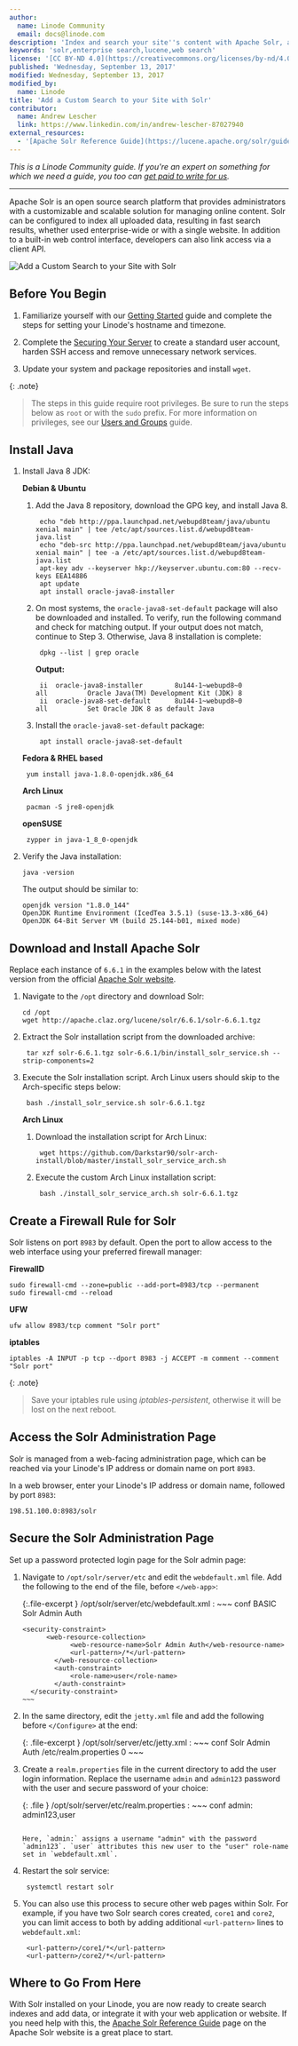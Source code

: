 ```yaml
---
author:
  name: Linode Community
  email: docs@linode.com
description: 'Index and search your site''s content with Apache Solr, a custom, fast, enterprise-grade, open source search solution.'
keywords: 'solr,enterprise search,lucene,web search'
license: '[CC BY-ND 4.0](https://creativecommons.org/licenses/by-nd/4.0)'
published: 'Wednesday, September 13, 2017'
modified: Wednesday, September 13, 2017
modified_by:
  name: Linode
title: 'Add a Custom Search to your Site with Solr'
contributor:
  name: Andrew Lescher
  link: https://www.linkedin.com/in/andrew-lescher-87027940
external_resources:
  - '[Apache Solr Reference Guide](https://lucene.apache.org/solr/guide/6_6/)'
---
```


*This is a Linode Community guide. If you're an expert on something for which we need a guide, you too can [get paid to write for us](/docs/contribute).*

---

Apache Solr is an open source search platform that provides administrators with a customizable and scalable solution for managing online content. Solr can be configured to index all uploaded data, resulting in fast search results, whether used enterprise-wide or with a single website. In addition to a built-in web control interface, developers can also link access via a client API.

![Add a Custom Search to your Site with Solr](/docs/assets/add-search-to-your-site-with-solr.jpg "Add a Custom Search to your Site with Solr")

## Before You Begin

1.  Familiarize yourself with our [Getting Started](/docs/getting-started) guide and complete the steps for setting your Linode's hostname and timezone.

2.  Complete the [Securing Your Server](/docs/security/securing-your-server) to create a standard user account, harden SSH access and remove unnecessary network services.

3.  Update your system and package repositories and install `wget`.

{: .note}
> The steps in this guide require root privileges. Be sure to run the steps below as `root` or with the `sudo` prefix. For more information on privileges, see our [Users and Groups](/docs/tools-reference/linux-users-and-groups) guide.

## Install Java

1. Install Java 8 JDK:

    **Debian & Ubuntu**

    1. Add the Java 8 repository, download the GPG key, and install Java 8.

            echo "deb http://ppa.launchpad.net/webupd8team/java/ubuntu xenial main" | tee /etc/apt/sources.list.d/webupd8team-java.list
            echo "deb-src http://ppa.launchpad.net/webupd8team/java/ubuntu xenial main" | tee -a /etc/apt/sources.list.d/webupd8team-java.list
            apt-key adv --keyserver hkp://keyserver.ubuntu.com:80 --recv-keys EEA14886
            apt update
            apt install oracle-java8-installer

    2. On most systems, the `oracle-java8-set-default` package will also be downloaded and installed. To verify, run the following command and check for matching output. If your output does not match, continue to Step 3. Otherwise, Java 8 installation is complete:

            dpkg --list | grep oracle

       **Output:**

            ii  oracle-java8-installer        8u144-1~webupd8~0            all          Oracle Java(TM) Development Kit (JDK) 8
            ii  oracle-java8-set-default      8u144-1~webupd8~0            all          Set Oracle JDK 8 as default Java

    3. Install the `oracle-java8-set-default` package:

            apt install oracle-java8-set-default

   **Fedora & RHEL based**

        yum install java-1.8.0-openjdk.x86_64

    **Arch Linux**

        pacman -S jre8-openjdk

    **openSUSE**

        zypper in java-1_8_0-openjdk

2.  Verify the Java installation:

        java -version

    The output should be similar to:

        openjdk version "1.8.0_144"
        OpenJDK Runtime Environment (IcedTea 3.5.1) (suse-13.3-x86_64)
        OpenJDK 64-Bit Server VM (build 25.144-b01, mixed mode)

## Download and Install Apache Solr

Replace each instance of `6.6.1` in the examples below with the latest version from the official [Apache Solr website](https://lucene.apache.org/solr/mirrors-solr-latest-redir.html).

1.  Navigate to the `/opt` directory and download Solr:

        cd /opt
        wget http://apache.claz.org/lucene/solr/6.6.1/solr-6.6.1.tgz

2. Extract the Solr installation script from the downloaded archive:

        tar xzf solr-6.6.1.tgz solr-6.6.1/bin/install_solr_service.sh --strip-components=2

3. Execute the Solr installation script. Arch Linux users should skip to the Arch-specific steps below:

        bash ./install_solr_service.sh solr-6.6.1.tgz

    **Arch Linux**

    1. Download the installation script for Arch Linux:

            wget https://github.com/Darkstar90/solr-arch-install/blob/master/install_solr_service_arch.sh

    2. Execute the custom Arch Linux installation script:

            bash ./install_solr_service_arch.sh solr-6.6.1.tgz

## Create a Firewall Rule for Solr

Solr listens on port `8983` by default. Open the port to allow access to the web interface using your preferred firewall manager:

**FirewallD**

    sudo firewall-cmd --zone=public --add-port=8983/tcp --permanent
    sudo firewall-cmd --reload

**UFW**

    ufw allow 8983/tcp comment "Solr port"

**iptables**

    iptables -A INPUT -p tcp --dport 8983 -j ACCEPT -m comment --comment "Solr port"

{: .note}
> Save your iptables rule using *iptables-persistent*, otherwise it will be lost on the next reboot.

## Access the Solr Administration Page

Solr is managed from a web-facing administration page, which can be reached via your Linode's IP address or domain name on port `8983`.

In a web browser, enter your Linode's IP address or domain name, followed by port `8983`:

    198.51.100.0:8983/solr

## Secure the Solr Administration Page

Set up a password protected login page for the Solr admin page:

1. Navigate to `/opt/solr/server/etc` and edit the `webdefault.xml` file. Add the following to the end of the file, before `</web-app>`:

    {:.file-excerpt }
    /opt/solr/server/etc/webdefault.xml
    :  ~~~ conf
       <login-config>
             <auth-method>BASIC</auth-method>
             <realm-name>Solr Admin Auth</realm-name>
       </login-config>

       <security-constraint>
             <web-resource-collection>
                   <web-resource-name>Solr Admin Auth</web-resource-name>
                   <url-pattern>/*</url-pattern>
               </web-resource-collection>
               <auth-constraint>
                   <role-name>user</role-name>
               </auth-constraint>
         </security-constraint>
       ~~~

2. In the same directory, edit the `jetty.xml` file and add the following before `</Configure>` at the end:

    {: .file-excerpt }
    /opt/solr/server/etc/jetty.xml
    :  ~~~ conf
       <Call name="addBean">
           <Arg>
               <New class="org.eclipse.jetty.security.HashLoginService">
                   <Set name="name">Solr Admin Auth</Set>
                   <Set name="config"><SystemProperty name="jetty.home" default="."/>/etc/realm.properties</Set>
                   <Set name="refreshInterval">0</Set>
               </New>
           </Arg>
        </Call>
       ~~~

3. Create a `realm.properties` file in the current directory to add the user login information. Replace the username `admin` and `admin123` password with the user and secure password of your choice:

    {: .file }
    /opt/solr/server/etc/realm.properties
    : ~~~ conf
      admin: admin123,user
      ~~~

      Here, `admin:` assigns a username "admin" with the password `admin123`. `user` attributes this new user to the "user" role-name set in `webdefault.xml`.

4. Restart the solr service:

        systemctl restart solr

5. You can also use this process to secure other web pages within Solr. For example, if you have two Solr search cores created, `core1` and `core2`, you can limit access to both by adding additional `<url-pattern>` lines to `webdefault.xml`:

        <url-pattern>/core1/*</url-pattern>
        <url-pattern>/core2/*</url-pattern>

## Where to Go From Here

With Solr installed on your Linode, you are now ready to create search indexes and add data, or integrate it with your web application or website. If you need help with this, the [Apache Solr Reference Guide](https://lucene.apache.org/solr/guide/6_6/) page on the Apache Solr website is a great place to start.
